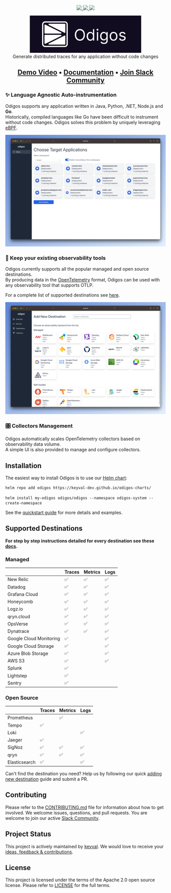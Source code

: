 <p align="center">
    <a href="https://github.com/keyval-dev/odigos/actions/workflows/main.yml" target="_blank">
    <img src="https://github.com/keyval-dev/odigos/actions/workflows/main.yml/badge.svg" />
    </a>
    <a href="https://goreportcard.com/report/github.com/keyval-dev/odigos/cli" target="_blank">
    <img src="https://goreportcard.com/badge/github.com/keyval-dev/odigos/cli">
    </a>
    <a href="https://godoc.org/github.com/keyval-dev/odigos/cli" target="_blank">
    <img src="https://godoc.org/istio.io/istio?status.svg">
    </a>
</p>
<p align="center">
<img src="assets/logo.png" width="350" /></br>
Generate distributed traces for any application without code changes
</p>
<h2 align="center">
    <a href="https://www.youtube.com/watch?v=9d36AmVtuGU">Demo Video</a> • <a href="https://docs.odigos.io">Documentation</a> • <a href="https://join.slack.com/t/odigos/shared_invite/zt-1d7egaz29-Rwv2T8kyzc3mWP8qKobz~A">Join Slack Community</a>
</h2>

### ✨ Language Agnostic Auto-instrumentation

Odigos supports any application written in Java, Python, .NET, Node.js and **Go**.  
Historically, compiled languages like Go have been difficult to instrument without code changes. Odigos solves this problem by uniquely leveraging [eBPF](https://ebpf.io).

![Works on any application](assets/choose_apps.png)


### 🤝 Keep your existing observability tools
Odigos currently supports all the popular managed and open source destinations.  
By producing data in the [OpenTelemetry](https://opentelemetry.io) format, Odigos can be used with any observability tool that supports OTLP.

For a complete list of supported destinations see [here](#supported-destinations).

![Works with any observability tool](assets/choose_dest.png)

### 🎛️ Collectors Management 
Odigos automatically scales OpenTelemetry collectors based on observability data volume.  
A simple UI is also provided to manage and configure collectors.

## Installation

The easiest way to install Odigos is to use our [Helm chart](https://github.com/keyval-dev/odigos-charts):

```console
helm repo add odigos https://keyval-dev.github.io/odigos-charts/

helm install my-odigos odigos/odigos --namespace odigos-system --create-namespace
```

See the [quickstart guide](https://docs.odigos.io/intro) for more details and examples.

## Supported Destinations

**For step by step instructions detailed for every destination see these [docs](https://docs.odigos.io/backends).**

### Managed

|                         | Traces | Metrics | Logs |
|-------------------------| ------ | ------- | ---- |
| New Relic               | ✅      | ✅      | ✅   |
| Datadog                 | ✅      | ✅      | ✅   |
| Grafana Cloud           | ✅      | ✅      | ✅   |
| Honeycomb               | ✅      | ✅      | ✅   |
| Logz.io                 | ✅      | ✅      | ✅   |
| qryn.cloud              | ✅      | ✅      | ✅   |
| OpsVerse                | ✅      | ✅      | ✅   |
| Dynatrace               | ✅      | ✅      | ✅   |
| Google Cloud Monitoring | ✅      |         | ✅   |
| Google Cloud Storage    | ✅      |         | ✅   |
| Azure Blob Storage      | ✅      |         | ✅   |
| AWS S3                  | ✅      |         | ✅   |
| Splunk                  | ✅      |         |      |
| Lightstep               | ✅      |         |      |
| Sentry                  | ✅      |         |      |

### Open Source

|               | Traces | Metrics | Logs |
| ------------- | ------ | ------- | ---- |
| Prometheus    |        | ✅      |      |
| Tempo         | ✅     |         |      |
| Loki          |        |         | ✅   |
| Jaeger        | ✅     |         |      |
| SigNoz        | ✅     | ✅      | ✅   |
| qryn          | ✅     | ✅      | ✅   |
| Elasticsearch | ✅     |         | ✅   |

Can't find the destination you need? Help us by following our quick [adding new destination](https://docs.odigos.io/adding-new-dest) guide and submit a PR.

## Contributing

Please refer to the [CONTRIBUTING.md](CONTRIBUTING.md) file for information about how to get involved. We welcome issues, questions, and pull requests. You are welcome to join our active [Slack Community](https://join.slack.com/t/odigos/shared_invite/zt-1d7egaz29-Rwv2T8kyzc3mWP8qKobz~A).

## Project Status

This project is actively maintained by [keyval](https://keyval.dev). We would love to receive your [ideas, feedback & contributions](https://join.slack.com/t/odigos/shared_invite/zt-1d7egaz29-Rwv2T8kyzc3mWP8qKobz~A).

## License

This project is licensed under the terms of the Apache 2.0 open source license. Please refer to [LICENSE](LICENSE) for the full terms.
